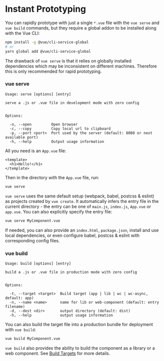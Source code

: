 # Instant Prototyping

You can rapidly prototype with just a single `*.vue` file with the `vue serve` and `vue build` commands, but they require a global addon to be installed along with the Vue CLI:

``` bash
npm install -g @vue/cli-service-global
# or
yarn global add @vue/cli-service-global
```

The drawback of `vue serve` is that it relies on globally installed dependencies which may be inconsistent on different machines. Therefore this is only recommended for rapid prototyping.

### vue serve

```
Usage: serve [options] [entry]

serve a .js or .vue file in development mode with zero config


Options:

  -o, --open         Open browser
  -c, --copy         Copy local url to clipboard
  -p, --port <port>  Port used by the server (default: 8080 or next available port)
  -h, --help         Output usage information
```

All you need is an `App.vue` file:

``` vue
<template>
  <h1>Hello!</h1>
</template>
```

Then in the directory with the `App.vue` file, run:

``` bash
vue serve
```

`vue serve` uses the same default setup (webpack, babel, postcss & eslint) as projects created by `vue create`. It automatically infers the entry file in the current directory - the entry can be one of `main.js`, `index.js`, `App.vue` or `app.vue`. You can also explicitly specify the entry file:

``` bash
vue serve MyComponent.vue
```

If needed, you can also provide an `index.html`, `package.json`, install and use local dependencies, or even configure babel, postcss & eslint with corresponding config files.

### vue build

```
Usage: build [options] [entry]

build a .js or .vue file in production mode with zero config


Options:

  -t, --target <target>  Build target (app | lib | wc | wc-async, default: app)
  -n, --name <name>      name for lib or web-component (default: entry filename)
  -d, --dest <dir>       output directory (default: dist)
  -h, --help             output usage information
```

You can also build the target file into a production bundle for deployment with `vue build`:

``` bash
vue build MyComponent.vue
```

`vue build` also provides the ability to build the component as a library or a web component. See [Build Targets](./build-targets.md) for more details.
